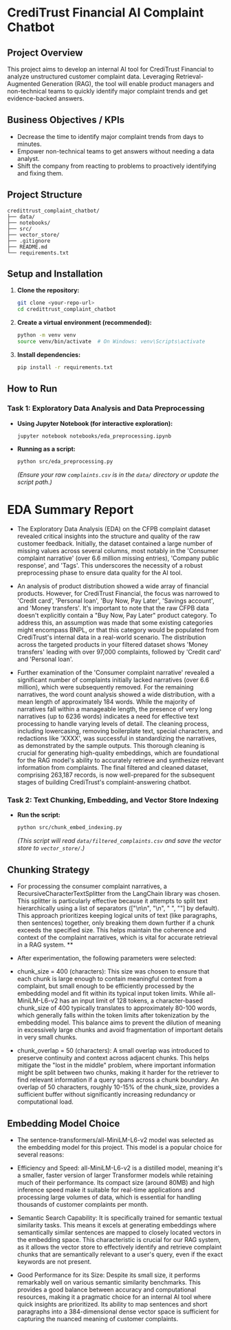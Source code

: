 # CrediTrust Financial AI Complaint Chatbot

## Project Overview

This project aims to develop an internal AI tool for CrediTrust Financial to analyze unstructured customer complaint data. Leveraging Retrieval-Augmented Generation (RAG), the tool will enable product managers and non-technical teams to quickly identify major complaint trends and get evidence-backed answers.

## Business Objectives / KPIs

* Decrease the time to identify major complaint trends from days to minutes.
* Empower non-technical teams to get answers without needing a data analyst.
* Shift the company from reacting to problems to proactively identifying and fixing them.

## Project Structure

```
credittrust_complaint_chatbot/
├── data/
├── notebooks/
├── src/
├── vector_store/
├── .gitignore
├── README.md
└── requirements.txt
```

## Setup and Installation

1.  **Clone the repository:**
    ```bash
    git clone <your-repo-url>
    cd credittrust_complaint_chatbot
    ```
2.  **Create a virtual environment (recommended):**
    ```bash
    python -m venv venv
    source venv/bin/activate  # On Windows: venv\Scripts\activate
    ```
3.  **Install dependencies:**
    ```bash
    pip install -r requirements.txt
    ```
    
## How to Run

### Task 1: Exploratory Data Analysis and Data Preprocessing

* **Using Jupyter Notebook (for interactive exploration):**
    ```bash
    jupyter notebook notebooks/eda_preprocessing.ipynb
    ```
* **Running as a script:**
    ```bash
    python src/eda_preprocessing.py
    ```
    *(Ensure your raw `complaints.csv` is in the `data/` directory or update the script path.)*

# EDA Summary Report
* The Exploratory Data Analysis (EDA) on the CFPB complaint dataset revealed critical insights into the structure and quality of the raw customer feedback. Initially, the dataset contained a large number of missing values across several columns, most notably in the 'Consumer complaint narrative' (over 6.6 million missing entries), 'Company public response', and 'Tags'. This underscores the necessity of a robust preprocessing phase to ensure data quality for the AI tool.

* An analysis of product distribution showed a wide array of financial products. However, for CrediTrust Financial, the focus was narrowed to 'Credit card', 'Personal loan', 'Buy Now, Pay Later', 'Savings account', and 'Money transfers'. It's important to note that the raw CFPB data doesn't explicitly contain a "Buy Now, Pay Later" product category. To address this, an assumption was made that some existing categories might encompass BNPL, or that this category would be populated from CrediTrust's internal data in a real-world scenario. The distribution across the targeted products in your filtered dataset shows 'Money transfers' leading with over 97,000 complaints, followed by 'Credit card' and 'Personal loan'.

* Further examination of the 'Consumer complaint narrative' revealed a significant number of complaints initially lacked narratives (over 6.6 million), which were subsequently removed. For the remaining narratives, the word count analysis showed a wide distribution, with a mean length of approximately 184 words. While the majority of narratives fall within a manageable length, the presence of very long narratives (up to 6236 words) indicates a need for effective text processing to handle varying levels of detail. The cleaning process, including lowercasing, removing boilerplate text, special characters, and redactions like 'XXXX', was successful in standardizing the narratives, as demonstrated by the sample outputs. This thorough cleaning is crucial for generating high-quality embeddings, which are foundational for the RAG model's ability to accurately retrieve and synthesize relevant information from complaints. The final filtered and cleaned dataset, comprising 263,187 records, is now well-prepared for the subsequent stages of building CrediTrust's complaint-answering chatbot.


### Task 2: Text Chunking, Embedding, and Vector Store Indexing

* **Run the script:**
    ```bash
    python src/chunk_embed_indexing.py
    ```
    *(This script will read `data/filtered_complaints.csv` and save the vector store to `vector_store/`.)*

## Chunking Strategy
* For processing the consumer complaint narratives, a RecursiveCharacterTextSplitter from the LangChain library was chosen. This splitter is particularly effective because it attempts to split text hierarchically using a list of separators (["\n\n", "\n", " ", ""] by default). This approach prioritizes keeping logical units of text (like paragraphs, then sentences) together, only breaking them down further if a chunk exceeds the specified size. This helps maintain the coherence and context of the complaint narratives, which is vital for accurate retrieval in a RAG system. **

* After experimentation, the following parameters were selected:

* chunk_size = 400 (characters): This size was chosen to ensure that each chunk is large enough to contain meaningful context from a complaint, but small enough to be efficiently processed by the embedding model and fit within its typical input token limits. While all-MiniLM-L6-v2 has an input limit of 128 tokens, a character-based chunk_size of 400 typically translates to approximately 80-100 words, which generally falls within the token limits after tokenization by the embedding model. This balance aims to prevent the dilution of meaning in excessively large chunks and avoid fragmentation of important details in very small chunks.

* chunk_overlap = 50 (characters): A small overlap was introduced to preserve continuity and context across adjacent chunks. This helps mitigate the "lost in the middle" problem, where important information might be split between two chunks, making it harder for the retriever to find relevant information if a query spans across a chunk boundary. An overlap of 50 characters, roughly 10-15% of the chunk_size, provides a sufficient buffer without significantly increasing redundancy or computational load.

## Embedding Model Choice
* The sentence-transformers/all-MiniLM-L6-v2 model was selected as the embedding model for this project. This model is a popular choice for several reasons:

* Efficiency and Speed: all-MiniLM-L6-v2 is a distilled model, meaning it's a smaller, faster version of larger Transformer models while retaining much of their performance. Its compact size (around 80MB) and high inference speed make it suitable for real-time applications and processing large volumes of data, which is essential for handling thousands of customer complaints per month.

* Semantic Search Capability: It is specifically trained for semantic textual similarity tasks. This means it excels at generating embeddings where semantically similar sentences are mapped to closely located vectors in the embedding space. This characteristic is crucial for our RAG system, as it allows the vector store to effectively identify and retrieve complaint chunks that are semantically relevant to a user's query, even if the exact keywords are not present.

* Good Performance for its Size: Despite its small size, it performs remarkably well on various semantic similarity benchmarks. This provides a good balance between accuracy and computational resources, making it a pragmatic choice for an internal AI tool where quick insights are prioritized. Its ability to map sentences and short paragraphs into a 384-dimensional dense vector space is sufficient for capturing the nuanced meaning of customer complaints.
